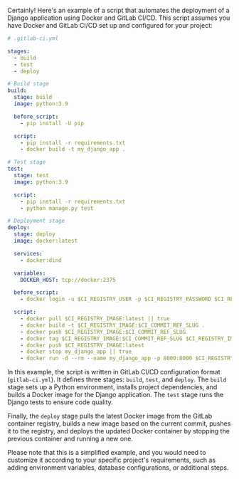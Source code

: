 Certainly! Here's an example of a script that automates the deployment of a Django application using Docker and GitLab CI/CD. This script assumes you have Docker and GitLab CI/CD set up and configured for your project:

```yaml
# .gitlab-ci.yml

stages:
  - build
  - test
  - deploy

# Build stage
build:
  stage: build
  image: python:3.9

  before_script:
    - pip install -U pip

  script:
    - pip install -r requirements.txt
    - docker build -t my_django_app .

# Test stage
test:
  stage: test
  image: python:3.9

  script:
    - pip install -r requirements.txt
    - python manage.py test

# Deployment stage
deploy:
  stage: deploy
  image: docker:latest

  services:
    - docker:dind

  variables:
    DOCKER_HOST: tcp://docker:2375

  before_script:
    - docker login -u $CI_REGISTRY_USER -p $CI_REGISTRY_PASSWORD $CI_REGISTRY

  script:
    - docker pull $CI_REGISTRY_IMAGE:latest || true
    - docker build -t $CI_REGISTRY_IMAGE:$CI_COMMIT_REF_SLUG .
    - docker push $CI_REGISTRY_IMAGE:$CI_COMMIT_REF_SLUG
    - docker tag $CI_REGISTRY_IMAGE:$CI_COMMIT_REF_SLUG $CI_REGISTRY_IMAGE:latest
    - docker push $CI_REGISTRY_IMAGE:latest
    - docker stop my_django_app || true
    - docker run -d --rm --name my_django_app -p 8000:8000 $CI_REGISTRY_IMAGE:latest
```

In this example, the script is written in GitLab CI/CD configuration format (`gitlab-ci.yml`). It defines three stages: `build`, `test`, and `deploy`. The `build` stage sets up a Python environment, installs project dependencies, and builds a Docker image for the Django application. The `test` stage runs the Django tests to ensure code quality.

Finally, the `deploy` stage pulls the latest Docker image from the GitLab container registry, builds a new image based on the current commit, pushes it to the registry, and deploys the updated Docker container by stopping the previous container and running a new one.

Please note that this is a simplified example, and you would need to customize it according to your specific project's requirements, such as adding environment variables, database configurations, or additional steps.